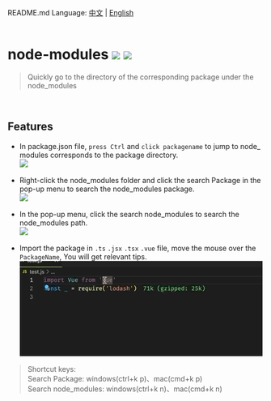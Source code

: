 README.md Language: [中文](https://github.com/zyrong/vscode-node-modules/blob/master/README.md) | [English](https://github.com/zyrong/vscode-node-modules/blob/master/README.en.md)
<br/><br/>

# node-modules ![](https://vsmarketplacebadge.apphb.com/version/zyrong.node-modules.svg) ![](https://vsmarketplacebadge.apphb.com/installs/zyrong.node-modules.svg)

> Quickly go to the directory of the corresponding package under the node_modules

<br/>

## Features

- In package.json file, `press Ctrl` and `click packagename` to jump to node_ modules corresponds to the package directory.   
![](https://raw.githubusercontent.com/zyrong/vscode-node-modules/master/docs/1.gif)

- Right-click the node_modules folder and click the search Package in the pop-up menu to search the node_modules package.   
![](https://raw.githubusercontent.com/zyrong/vscode-node-modules/master/docs/2.gif)

- In the pop-up menu, click the search node_modules to search the node_modules path.   
![](https://raw.githubusercontent.com/zyrong/vscode-node-modules/master/docs/3.gif)

- Import the package in `.ts` `.jsx` `.tsx` `.vue` file, move the mouse over the `PackageName`, You will get relevant tips.   
![](https://raw.githubusercontent.com/zyrong/vscode-node-modules/master/docs/4.gif)

> Shortcut keys:  
> Search Package: windows(ctrl+k p)、mac(cmd+k p)  
> Search node_modules: windows(ctrl+k n)、mac(cmd+k n)